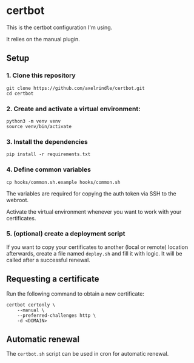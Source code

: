 # certbot

This is the certbot configuration I'm using.

It relies on the manual plugin.

## Setup

### 1. Clone this repository

```shell
git clone https://github.com/axelrindle/certbot.git
cd certbot
```

### 2. Create and activate a virtual environment:

```shell
python3 -m venv venv
source venv/bin/activate
```

### 3. Install the dependencies

```shell
pip install -r requirements.txt
```

### 4. Define common variables

```shell
cp hooks/common.sh.example hooks/common.sh
```

The variables are required for copying the auth token via SSH to the webroot.

Activate the virtual environment whenever you want to work
with your certificates.

### 5. (optional) create a deployment script

If you want to copy your certificates to another (local or remote) location
afterwards, create a file named `deploy.sh` and fill it with logic. It will
be called after a successful renewal.

## Requesting a certificate
 
Run the following command to obtain a new certificate:

```shell
certbot certonly \
    --manual \
    --preferred-challenges http \
    -d <DOMAIN>
```

## Automatic renewal

The `certbot.sh` script can be used in cron for automatic renewal.
